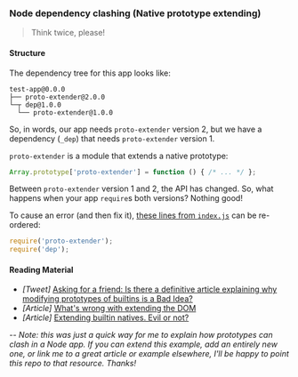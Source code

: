 ### Node dependency clashing (Native prototype extending)
> Think twice, please!

#### Structure

The dependency tree for this app looks like:

```
test-app@0.0.0
├── proto-extender@2.0.0
└─┬ dep@1.0.0
  └── proto-extender@1.0.0
```

So, in words, our app needs `proto-extender` version 2, but we have a dependency (`_dep`) that needs `proto-extender` version 1.

`proto-extender` is a module that extends a native prototype:

```js
Array.prototype['proto-extender'] = function () { /* ... */ };
```

Between `proto-extender` version 1 and 2, the API has changed. So, what happens when your app `require`s both versions? Nothing good!

To cause an error (and then fix it), [these lines from `index.js`](https://github.com/stephenplusplus/prototype-extending-in-node-is-bad/blob/master/index.js#L1-2) can be re-ordered:
```js
require('proto-extender');
require('dep');
```

#### Reading Material

- *[Tweet]* [Asking for a friend: Is there a definitive article explaining why modifying prototypes of builtins is a Bad Idea?](https://twitter.com/passy/status/490144973560766464)
- *[Article]* [What's wrong with extending the DOM](http://perfectionkills.com/whats-wrong-with-extending-the-dom)
- *[Article]* [Extending builtin natives. Evil or not?](http://perfectionkills.com/extending-native-builtins/)

--
*Note: this was just a quick way for me to explain how prototypes can clash in a Node app. If you can extend this example, add an entirely new one, or link me to a great article or example elsewhere, I'll be happy to point this repo to that resource. Thanks!*
